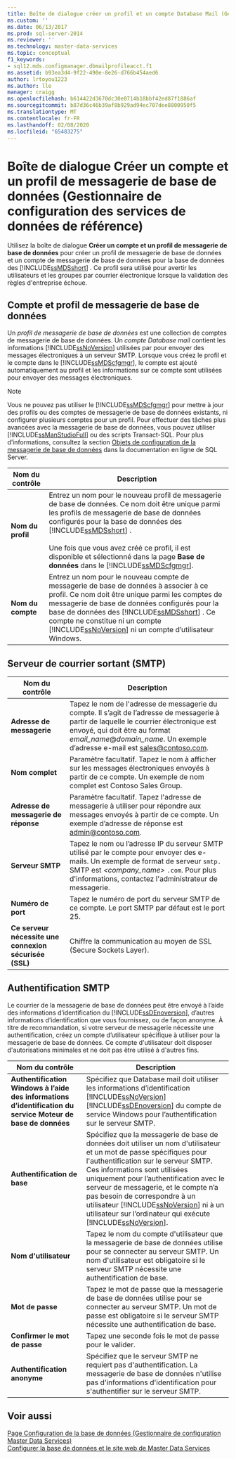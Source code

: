 ```yaml
---
title: Boîte de dialogue créer un profil et un compte Database Mail (Gestionnaire de configuration Master Data Services) | Microsoft Docs
ms.custom: ''
ms.date: 06/13/2017
ms.prod: sql-server-2014
ms.reviewer: ''
ms.technology: master-data-services
ms.topic: conceptual
f1_keywords:
- sql12.mds.configmanager.dbmailprofileacct.f1
ms.assetid: b93ea3d4-9f22-490e-8e26-d766b454aed6
author: lrtoyou1223
ms.author: lle
manager: craigg
ms.openlocfilehash: b614422d3670dc30e0714b18bbf42ed87f1886af
ms.sourcegitcommit: b87d36c46b39af8b929ad94ec707dee8800950f5
ms.translationtype: MT
ms.contentlocale: fr-FR
ms.lasthandoff: 02/08/2020
ms.locfileid: "65483275"
---
```

# <a name="create-database-mail-profile-and-account-dialog-box-master-data-services-configuration-manager"></a>Boîte de dialogue Créer un compte et un profil de messagerie de base de données (Gestionnaire de configuration des services de données de référence)
  Utilisez la boîte de dialogue **Créer un compte et un profil de messagerie de base de données** pour créer un profil de messagerie de base de données et un compte de messagerie de base de données pour la base de données des [!INCLUDE[ssMDSshort](../includes/ssmdsshort-md.md)] . Ce profil sera utilisé pour avertir les utilisateurs et les groupes par courrier électronique lorsque la validation des règles d'entreprise échoue.  
  
## <a name="database-mail-profile-and-account"></a>Compte et profil de messagerie de base de données  
 Un *profil de messagerie de base de données* est une collection de comptes de messagerie de base de données. Un *compte Database mail* contient les informations [!INCLUDE[ssNoVersion](../includes/ssnoversion-md.md)] utilisées par pour envoyer des messages électroniques à un serveur SMTP. Lorsque vous créez le profil et le compte dans le [!INCLUDE[ssMDScfgmgr](../includes/ssmdscfgmgr-md.md)], le compte est ajouté automatiquement au profil et les informations sur ce compte sont utilisées pour envoyer des messages électroniques.  
  
> [!NOTE]  
>  Vous ne pouvez pas utiliser le [!INCLUDE[ssMDScfgmgr](../includes/ssmdscfgmgr-md.md)] pour mettre à jour des profils ou des comptes de messagerie de base de données existants, ni configurer plusieurs comptes pour un profil. Pour effectuer des tâches plus avancées avec la messagerie de base de données, vous pouvez utiliser [!INCLUDE[ssManStudioFull](../includes/ssmanstudiofull-md.md)] ou des scripts Transact-SQL. Pour plus d’informations, consultez la section [Objets de configuration de la messagerie de base de données](../relational-databases/database-mail/database-mail-configuration-objects.md) dans la documentation en ligne de SQL Server.  
  
|Nom du contrôle|Description|  
|------------------|-----------------|  
|**Nom du profil**|Entrez un nom pour le nouveau profil de messagerie de base de données. Ce nom doit être unique parmi les profils de messagerie de base de données configurés pour la base de données des [!INCLUDE[ssMDSshort](../includes/ssmdsshort-md.md)] .<br /><br /> Une fois que vous avez créé ce profil, il est disponible et sélectionné dans la page **Base de données** dans le [!INCLUDE[ssMDScfgmgr](../includes/ssmdscfgmgr-md.md)].|  
|**Nom du compte**|Entrez un nom pour le nouveau compte de messagerie de base de données à associer à ce profil. Ce nom doit être unique parmi les comptes de messagerie de base de données configurés pour la base de données des [!INCLUDE[ssMDSshort](../includes/ssmdsshort-md.md)] . Ce compte ne constitue ni un compte [!INCLUDE[ssNoVersion](../includes/ssnoversion-md.md)] ni un compte d’utilisateur Windows.|  
  
## <a name="outgoing-smtp-mail-server"></a>Serveur de courrier sortant (SMTP)  
  
|Nom du contrôle|Description|  
|------------------|-----------------|  
|**Adresse de messagerie**|Tapez le nom de l'adresse de messagerie du compte. Il s’agit de l’adresse de messagerie à partir de laquelle le courrier électronique est envoyé, qui doit être au format *email_name*@*domain_name*. Un exemple d’adresse e-mail est sales@contoso.com.|  
|**Nom complet**|Paramètre facultatif. Tapez le nom à afficher sur les messages électroniques envoyés à partir de ce compte. Un exemple de nom complet est Contoso Sales Group.|  
|**Adresse de messagerie de réponse**|Paramètre facultatif. Tapez l'adresse de messagerie à utiliser pour répondre aux messages envoyés à partir de ce compte. Un exemple d’adresse de réponse est admin@contoso.com.|  
|**Serveur SMTP**|Tapez le nom ou l’adresse IP du serveur SMTP utilisé par le compte pour envoyer des e-mails. Un exemple de format de serveur `smtp.` SMTP est *<company_name>* `.com`. Pour plus d'informations, contactez l'administrateur de messagerie.|  
|**Numéro de port**|Tapez le numéro de port du serveur SMTP de ce compte. Le port SMTP par défaut est le port 25.|  
|**Ce serveur nécessite une connexion sécurisée (SSL)**|Chiffre la communication au moyen de SSL (Secure Sockets Layer).|  
  
## <a name="smtp-authentication"></a>Authentification SMTP  
 Le courrier de la messagerie de base de données peut être envoyé à l’aide des informations d’identification du [!INCLUDE[ssDEnoversion](../includes/ssdenoversion-md.md)], d’autres informations d’identification que vous fournissez, ou de façon anonyme. À titre de recommandation, si votre serveur de messagerie nécessite une authentification, créez un compte d’utilisateur spécifique à utiliser pour la messagerie de base de données. Ce compte d'utilisateur doit disposer d'autorisations minimales et ne doit pas être utilisé à d'autres fins.  
  
|Nom du contrôle|Description|  
|------------------|-----------------|  
|**Authentification Windows à l’aide des informations d’identification du service Moteur de base de données**|Spécifiez que Database mail doit utiliser les informations d’identification [!INCLUDE[ssNoVersion](../includes/ssnoversion-md.md)] [!INCLUDE[ssDEnoversion](../includes/ssdenoversion-md.md)] du compte de service Windows pour l’authentification sur le serveur SMTP.|  
|**Authentification de base**|Spécifiez que la messagerie de base de données doit utiliser un nom d'utilisateur et un mot de passe spécifiques pour l'authentification sur le serveur SMTP. Ces informations sont utilisées uniquement pour l’authentification avec le serveur de messagerie, et le compte n’a pas besoin de correspondre à un utilisateur [!INCLUDE[ssNoVersion](../includes/ssnoversion-md.md)] ni à un utilisateur sur l’ordinateur qui exécute [!INCLUDE[ssNoVersion](../includes/ssnoversion-md.md)].|  
|**Nom d'utilisateur**|Tapez le nom du compte d'utilisateur que la messagerie de base de données utilise pour se connecter au serveur SMTP. Un nom d'utilisateur est obligatoire si le serveur SMTP nécessite une authentification de base.|  
|**Mot de passe**|Tapez le mot de passe que la messagerie de base de données utilise pour se connecter au serveur SMTP. Un mot de passe est obligatoire si le serveur SMTP nécessite une authentification de base.|  
|**Confirmer le mot de passe**|Tapez une seconde fois le mot de passe pour le valider.|  
|**Authentification anonyme**|Spécifiez que le serveur SMTP ne requiert pas d'authentification. La messagerie de base de données n'utilise pas d'informations d'identification pour s'authentifier sur le serveur SMTP.|  
  
## <a name="see-also"></a>Voir aussi  
 [Page Configuration de la base de données &#40;Gestionnaire de configuration Master Data Services&#41;](../../2014/master-data-services/database-configuration-page-master-data-services-configuration-manager.md)   
 [Configurer la base de données et le site web de Master Data Services](set-up-the-database-and-website-for-master-data-services.md)  
  
  
